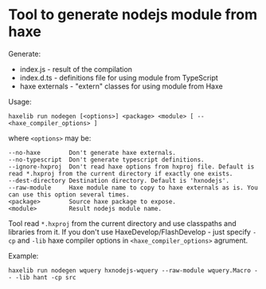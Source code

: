 Tool to generate nodejs module from haxe
========================================

Generate:

 * index.js - result of the compilation
 * index.d.ts - definitions file for using module from TypeScript
 * haxe externals - "extern" classes for using module from Haxe

Usage:
```shell
haxelib run nodegen [<options>] <package> <module> [ -- <haxe_compiler_options> ]
```
where `<options>` may be:

	--no-haxe        Don't generate haxe externals.
	--no-typescript  Don't generate typescript definitions.
	--ignore-hxproj  Don't read haxe options from hxproj file. Default is read *.hxproj from the current directory if exactly one exists.
	--dest-directory Destination directory. Default is 'hxnodejs'.
	--raw-module     Haxe module name to copy to haxe externals as is. You can use this option several times.
	<package>        Source haxe package to expose.
	<module>         Result nodejs module name.
	
Tool read `*.hxproj` from the current directory and use classpaths and libraries from it.
If you don't use HaxeDevelop/FlashDevelop - just specify `-cp` and `-lib` haxe compiler options in `<haxe_compiler_options>` agrument.

Example:

```shell
haxelib run nodegen wquery hxnodejs-wquery --raw-module wquery.Macro -- -lib hant -cp src
```
